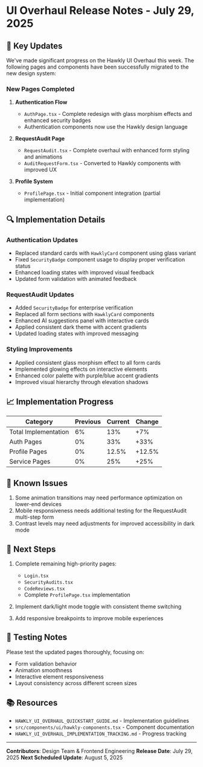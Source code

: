 # UI Overhaul Release Notes - July 29, 2025

## 🎯 Key Updates

We've made significant progress on the Hawkly UI Overhaul this week. The following pages and components have been successfully migrated to the new design system:

### New Pages Completed

1. **Authentication Flow**
   - `AuthPage.tsx` - Complete redesign with glass morphism effects and enhanced security badges
   - Authentication components now use the Hawkly design language

2. **RequestAudit Page**
   - `RequestAudit.tsx` - Complete overhaul with enhanced form styling and animations
   - `AuditRequestForm.tsx` - Converted to Hawkly components with improved UX

3. **Profile System**
   - `ProfilePage.tsx` - Initial component integration (partial implementation)

## 🔍 Implementation Details

### Authentication Updates

- Replaced standard cards with `HawklyCard` component using glass variant
- Fixed `SecurityBadge` component usage to display proper verification status
- Enhanced loading states with improved visual feedback
- Updated form validation with animated feedback

### RequestAudit Updates

- Added `SecurityBadge` for enterprise verification
- Replaced all form sections with `HawklyCard` components
- Enhanced AI suggestions panel with interactive cards
- Applied consistent dark theme with accent gradients
- Updated loading states with improved messaging

### Styling Improvements

- Applied consistent glass morphism effect to all form cards
- Implemented glowing effects on interactive elements
- Enhanced color palette with purple/blue accent gradients
- Improved visual hierarchy through elevation shadows

## 📈 Implementation Progress

| Category | Previous | Current | Change |
|----------|----------|---------|--------|
| Total Implementation | 6% | 13% | +7% |
| Auth Pages | 0% | 33% | +33% |
| Profile Pages | 0% | 12.5% | +12.5% |
| Service Pages | 0% | 25% | +25% |

## 🔄 Known Issues

1. Some animation transitions may need performance optimization on lower-end devices
2. Mobile responsiveness needs additional testing for the RequestAudit multi-step form
3. Contrast levels may need adjustments for improved accessibility in dark mode

## 🚀 Next Steps

1. Complete remaining high-priority pages:
   - `Login.tsx`
   - `SecurityAudits.tsx`
   - `CodeReviews.tsx`
   - Complete `ProfilePage.tsx` implementation

2. Implement dark/light mode toggle with consistent theme switching

3. Add responsive breakpoints to improve mobile experiences

## 🧪 Testing Notes

Please test the updated pages thoroughly, focusing on:

- Form validation behavior
- Animation smoothness
- Interactive element responsiveness
- Layout consistency across different screen sizes

## 📚 Resources

- `HAWKLY_UI_OVERHAUL_QUICKSTART_GUIDE.md` - Implementation guidelines
- `src/components/ui/hawkly-components.tsx` - Component documentation
- `HAWKLY_UI_OVERHAUL_IMPLEMENTATION_TRACKING.md` - Progress tracking

---

**Contributors**: Design Team & Frontend Engineering
**Release Date**: July 29, 2025
**Next Scheduled Update**: August 5, 2025
